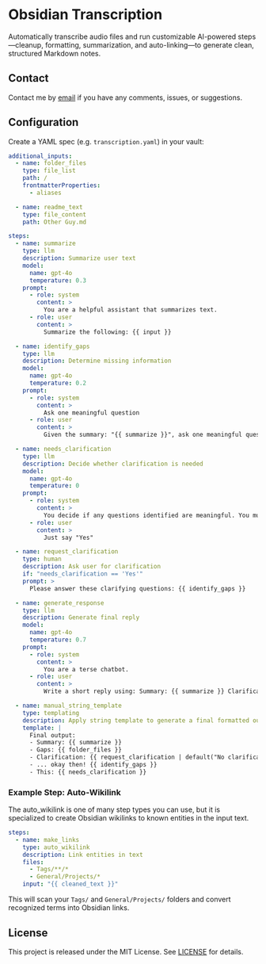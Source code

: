 # Obsidian Transcription

Automatically transcribe audio files and run customizable AI-powered steps—cleanup, formatting, summarization, and auto-linking—to generate clean, structured Markdown notes.

## Contact

Contact me by [email](mailto:ezra@ezramarks.com) if you have any comments, issues, or suggestions.

## Configuration

Create a YAML spec (e.g. `transcription.yaml`) in your vault:

```yaml
additional_inputs:
  - name: folder_files
    type: file_list
    path: /
    frontmatterProperties:
      - aliases 

  - name: readme_text
    type: file_content
    path: Other Guy.md

steps:
  - name: summarize
    type: llm
    description: Summarize user text
    model:
      name: gpt-4o
      temperature: 0.3
    prompt:
      - role: system
        content: >
          You are a helpful assistant that summarizes text.
      - role: user
        content: >
          Summarize the following: {{ input }}

  - name: identify_gaps
    type: llm
    description: Determine missing information
    model:
      name: gpt-4o
      temperature: 0.2
    prompt:
      - role: system
        content: >
          Ask one meaningful question
      - role: user
        content: >
          Given the summary: "{{ summarize }}", ask one meaningful question.

  - name: needs_clarification
    type: llm
    description: Decide whether clarification is needed
    model:
      name: gpt-4o
      temperature: 0
    prompt:
      - role: system
        content: >
          You decide if any questions identified are meaningful. You must either respond 'Yes' or 'No'.
      - role: user
        content: >
          Just say "Yes"

  - name: request_clarification
    type: human
    description: Ask user for clarification
    if: "needs_clarification == 'Yes'"
    prompt: >
      Please answer these clarifying questions: {{ identify_gaps }}

  - name: generate_response
    type: llm
    description: Generate final reply
    model:
      name: gpt-4o
      temperature: 0.7
    prompt:
      - role: system
        content: >
          You are a terse chatbot.
      - role: user
        content: >
          Write a short reply using: Summary: {{ summarize }} Clarification: {{ request_clarification | default("N/A") }}

  - name: manual_string_template
    type: templating
    description: Apply string template to generate a final formatted output
    template: |
      Final output:
      - Summary: {{ summarize }}
      - Gaps: {{ folder_files }}
      - Clarification: {{ request_clarification | default("No clarification needed") }}
      - ... okay then! {{ identify_gaps }}
      - This: {{ needs_clarification }}
```

### Example Step: Auto-Wikilink

The auto_wikilink is one of many step types you can use, but it is specialized to create Obsidian wikilinks to known entities in the input text.

```yaml
steps:
  - name: make_links
    type: auto_wikilink
    description: Link entities in text
    files:
      - Tags/**/*
      - General/Projects/*
    input: "{{ cleaned_text }}"
```

This will scan your `Tags/` and `General/Projects/` folders and convert recognized terms into Obsidian links.

## License

This project is released under the MIT License. See [LICENSE](LICENSE) for details.
